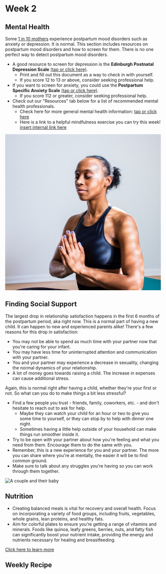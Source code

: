 # Week 2
## Mental Health
Some [1 in 10 mothers](https://www.cdc.gov/reproductivehealth/depression/index.htm) experience postpartum mood disorders such as anxiety or depression. It is normal. This section includes resources on postpartum mood disorders and how to screen for them. There is no one perfect way to detect postpartum mood disorders.

- A good resource to screen for depression is the **Edinburgh Postnatal Depression Scale** [(tap or click here)](/markdown/weeks/pdf/EPDSQuestionnaireApril2013.pdf).
  - Print and fill out this document as a way to check in with yourself.
  - If you score 12 to 13 or above, consider seeking professional help.
- If you want to screen for anxiety, you could use the **Postpartum Specific Anxiety Scale** [(tap or click here)]().
  - If you score 112 or greater, consider seeking professional help.
- Check out our "Resources" tab below for a list of recommended mental health professionals.
  - Check here for more general mental health information: [tap or click here](/markdown/weeks/pdf/EnglishBrochure.pdf)
  - Here is a link to a helpful mindfulness exercise you can try this week! [insert internal link here](?tab=modules&module=mindfulness/4-7-8-or-Relaxing-Breath-Breathing-Exercise.md)

![Mindfullness Photo](/markdown/weeks/images/Mindfulness-Yoga-Photo.jpg)

## Finding Social Support
The largest drop in relationship satisfaction happens in the first 6 months of the postpartum period, aka right now. This is a normal part of having a new child. It can happen to new and experienced parents alike! There's a few reasons for this drop in satisfaction:
- You may not be able to spend as much time with your partner now that you're caring for your infant.
- You may have less time for uninterrupted attention and communication with your partner.
- You and your partner may experience a decrease in sexuality, changing the normal dynamics of your relationship.
- A lot of money goes towards raising a child. The increase in expenses can cause additional stress.

Again, this is normal right after having a child, whether they're your first or not. So what can you do to make things a bit less stressful?
- Find a few people you trust - friends, family, coworkers, etc. - and don't hesitate to reach out to ask for help.
  - Maybe they can watch your child for an hour or two to give you some time to yourself, or they can stop by to help with dinner one night.
  - Sometimes having a little help outside of your household can make things run smoother inside it.
- Try to be open with your partner about how you're feeling and what you need from them. Encourage them to do the same with you.
- Remember, this is a new experience for you and your partner. The more you can share where you're at mentally, the easier it will be to find common ground.
- Make sure to talk about any struggles you're having so you can work through them together.

![A couple and their baby](/images/couple_and_baby/family_stand.jpg)

## Nutrition
- Creating balanced meals is vital for recovery and overall health. Focus on incorporating a variety of food groups, including fruits, vegetables, whole grains, lean proteins, and healthy fats.
- Aim for colorful plates to ensure you’re getting a range of vitamins and minerals. Foods like quinoa, leafy greens, berries, nuts, and fatty fish can significantly boost your nutrient intake, providing the energy and nutrients necessary for healing and breastfeeding.

[Click here to learn more](https://www.mayoclinic.org/healthy-lifestyle/infant-and-toddler-health/in-depth/breastfeeding-nutrition/art-20046912)

## Weekly Recipe
